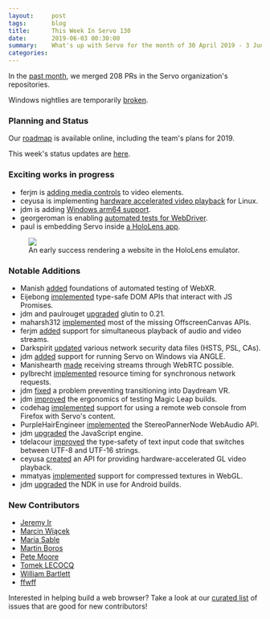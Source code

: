 ```yaml
---
layout:     post
tags:       blog
title:      This Week In Servo 130
date:       2019-06-03 00:30:00
summary:    What's up with Servo for the month of 30 April 2019 - 3 June 2019
categories:
---
```


In the [past month](https://github.com/pulls?utf8=%E2%9C%93&q=is%3Apr+is%3Amerged+closed%3A2019-04-30..2019-06-03+user%3Aservo+),
we merged 208 PRs in the Servo organization's repositories.

Windows nightlies are temporarily [broken](https://github.com/servo/servo/issues/23348).

### Planning and Status

Our [roadmap](https://github.com/servo/servo/wiki/Roadmap) is available online, including the team's plans for 2019.

This week's status updates are [here](https://build.servo.org/standups/).

### Exciting works in progress

- ferjm is [adding media controls](https://github.com/servo/servo/pull/23208) to video elements.
- ceyusa is implementing [hardware accelerated video playback](https://github.com/servo/servo/pull/23483) for Linux.
- jdm is adding [Windows arm64 support](https://github.com/servo/servo/pull/23468).
- georgeroman is enabling [automated tests for WebDriver](https://github.com/servo/servo/pull/23443).
- paul is embedding Servo inside [a HoloLens app](https://github.com/paulrouget/HLServo).

<figure>
<img src="https://irccloud.mozilla.com/file/TfDvjrCP/s.jpg">
<figcaption>An early success rendering a website in the HoloLens emulator.</figcaption>
</figure>

### Notable Additions

* Manish [added](https://github.com/servo/servo/pull/234850) foundations of automated testing of WebXR.
* Eijebong [implemented](https://github.com/servo/servo/pull/23459) type-safe DOM APIs that interact with JS Promises.
* jdm and paulrouget [upgraded](https://github.com/servo/servo/pull/23457) glutin to 0.21.
* maharsh312 [implemented](https://github.com/servo/servo/pull/23381) most of the missing OffscreenCanvas APIs.
* ferjm [added](https://github.com/servo/media/pull/260) support for simultaneous playback of audio and video streams.
* Darkspirit [updated](https://github.com/servo/servo/pull/23347) various network security data files (HSTS, PSL, CAs).
* jdm [added](https://github.com/servo/servo/pull/22856) support for running Servo on Windows via ANGLE.
* Manishearth [made](https://github.com/servo/servo/pull/23342) receiving streams through WebRTC possible.
* pylbrecht [implemented](https://github.com/servo/servo/pull/23322) resource timing for synchronous network requests.
* jdm [fixed](https://github.com/servo/rust-webvr/pull/74) a problem preventing transitioning into Daydream VR.
* jdm [improved](https://github.com/servo/servo/pull/23300) the ergonomics of testing Magic Leap builds.
* codehag [implemented](https://github.com/servo/servo/pull/23296) support for using a remote web console from Firefox with Servo's content.
* PurpleHairEngineer [implemented](https://github.com/servo/servo/pull/23281) the StereoPannerNode WebAudio API.
* jdm [upgraded](https://github.com/servo/servo/pull/23163) the JavaScript engine.
* tdelacour [improved](https://github.com/servo/servo/pull/23272) the type-safety of text input code that switches between UTF-8 and UTF-16 strings.
* ceyusa [created](https://github.com/servo/media/pull/241) an API for providing hardware-accelerated GL video playback.
* mmatyas [implemented](https://github.com/servo/servo/pull/23226) support for compressed textures in WebGL.
* jdm [upgraded](https://github.com/servo/servo/pull/21780) the NDK in use for Android builds.

### New Contributors

- [Jeremy Ir](https://github.com/jeremy-ir)
- [Marcin Wiącek](https://github.com/marcinwiacek)
- [Maria Sable](https://github.com/PurpleHairEngineer)
- [Martin Boros](https://github.com/mboros1)
- [Pete Moore](https://github.com/petemoore)
- [Tomek LECOCQ](https://github.com/nehalem501)
- [William Bartlett](https://github.com/will-bartlett)
- [ffwff](https://github.com/ffwff)

Interested in helping build a web browser? Take a look at our [curated list](https://starters.servo.org/) of issues that are good for new contributors!
